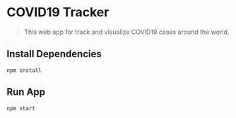 # COVID19 Tracker

> This web app for track and visualize COVID19 cases around the world.

## Install Dependencies

```
npm install
```

## Run App

```
npm start
```
